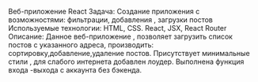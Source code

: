 Веб-приложение React 
Задача: Создание приложения с возможностями: фильтрации, добавления , загрузки постов
Используемые технологии: HTML, CSS. React, JSX, React Router
Описание: Данное веб-приложение , позволяет загрузить список постов с указанного адреса, производить: сортировку,добавление,удаление постов. Присутствует минимальные стили , для слабого интернета добавлен лоудер. Выполнена функция входа -выхода с аккаунта без бэкенда.
